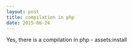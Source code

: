 ```yaml
---
layout: post
title: compilation in php
date: 2015-06-24
---
```

Yes, there is a compilation in php - assets:install